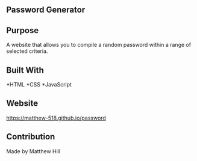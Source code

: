 
## Password Generator

## Purpose
A website that allows you to compile a random password within a range of selected criteria.

## Built With
*HTML
*CSS
*JavaScript

## Website
 https://matthew-518.github.io/password

 ## Contribution
 Made by Matthew Hill 

